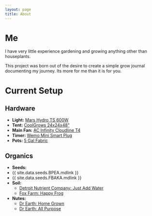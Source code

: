 ```yaml
---
layout: page
title: About
---
```


# Me

I have very little experience gardening and growing anything other than houseplants.

This project was born out of the desire to create a simple grow journal documenting my journey. Its more for me than it is for you.

# Current Setup
## Hardware
 * __Light:__ [Mars Hydro TS 600W](https://www.amazon.com/gp/product/B07VL8FZS1) 
 * __Tent:__ [CoolGrows 24x24x48"](https://www.amazon.com/gp/product/B01GCHXUVU)
 * __Main Fan:__ [AC Infinity Cloudline T4](https://www.amazon.com/gp/product/B07VL8FZS1/)
 * __Timer:__ [Wemo Mini Smart Plug](https://www.amazon.com/gp/product/B08CJGZZZ1)
 * __Pots:__ [5 Gal Fabric](https://www.amazon.com/gp/product/B0746KXXYR)

## Organics
 * __Seeds:__
  * {{ site.data.seeds.BPEA.mdlink }}
  * {{ site.data.seeds.FBAKA.mdlink }}
 * __Soil:__ 
   * [Detroit Nutrient Company: Just Add Water](https://detroitnutrientcompany.com/collections/most-popular/products/great-lakes-water-only-soil)
   * [Fox Farm: Happy Frog](https://foxfarm.com/product/happy-frog-potting-soil)
 * __Nutes:__ 
   * [Dr Earth: Home Grown](https://drearth.com/product/home-grown/)
   * [Dr Earth: All Purpose](https://www.homedepot.com/p/DR-EARTH-3-lbs-45-sq-ft-Organic-Pure-Gold-All-Purpose-Fertilizer-Pelletized-100534587/306120783)